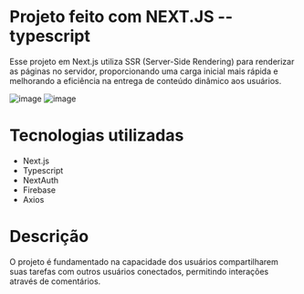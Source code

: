 # Projeto feito com NEXT.JS --typescript
Esse projeto em Next.js utiliza SSR (Server-Side Rendering) para renderizar as páginas no servidor, 
proporcionando uma carga inicial mais rápida e melhorando a eficiência na entrega de conteúdo dinâmico aos usuários.

![image](https://github.com/CarlosSousa2001/ListNextComments/assets/97534614/2e902aad-5522-49fa-8c3b-596c6ac29386)
![image](https://github.com/CarlosSousa2001/ListNextComments/assets/97534614/a47c6a9c-f8a9-4875-a2cd-fd355eba1279)

# Tecnologias utilizadas
- Next.js
- Typescript
- NextAuth
- Firebase
- Axios

# Descrição
O projeto é fundamentado na capacidade dos usuários compartilharem suas tarefas com outros usuários conectados, permitindo interações através de comentários.


